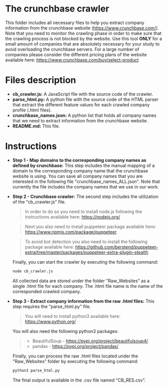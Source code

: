 # The crunchbase crawler
This folder includes all necessary files to help you extract company information from the crunchbase website (https://www.crunchbase.com/). Note that you need to monitor the crawling phase in order to make sure that the crawling process is not blocked by the website. Use this tool **ONLY** for a small amount of companies that are absolutely necessary for your study to avoid overloading the crunchbase servers. For a large number of companies please consider the different pricing plans of the website available here: https://www.crunchbase.com/buy/select-product

# Files description
* **cb_crawler.js:** A JavaScript file with the source code of the crawler. 
* **parse_html.py:** A python file with the source code of the HTML parser that extract the different feature values for each crawled company profile (.html files).
* **crunchbase_names.json:** A python list that holds all company names that we need to extract information from the crunchbase website.
* **README.md:** This file.

# Instructions
* **Step 1 - Map domains to the corresponding company names as defined by crunchbase:** This step includes the manual mapping of a domain to the corresponding company name that the crunchbase website is using. You can save all company names that you are interested in  the following file "crunchbase_names_ALL.json". Note that currently the file includes the company names that we use in our work. 

* **Step 2 - Crunchbase crawler:** The second step includes the utilization of the "cb_crawler.js" file. 
    > In order to do so you need to install node.js following the instructions available here: https://nodejs.org/

    >Next you also need to install puppeteer package available here: https://www.npmjs.com/package/puppeteer

    >To avoid bot detection you also need to install the following package available here: https://github.com/berstend/puppeteer-extra/tree/master/packages/puppeteer-extra-plugin-stealth

    Finally, you can start the crawler by executing the following command: 
    ```bash
    node cb_crawler.js
    ``` 
    All collected data are stored under the folder "Raw_Websites" as a single .html file for each company. The .html file name is the name of the corresponded crawled company.

* **Step 3 - Extract company information from the raw .html files:** This step requires the "parse_html.py" file.
    
    > You will need to install python3 available here: https://www.python.org/

    You will also need the following python3 packages: 
    > * BeautifulSoup - https://pypi.org/project/beautifulsoup4/
    > * pandas - https://pypi.org/project/pandas/

    Finally, you can process the raw .html files located under the "Raw_Websites" folder by executing the following command: 
    ```bash
    python3 parse_html.py
    ``` 

    The final output is available in the .csv file named "CB_RES.csv".